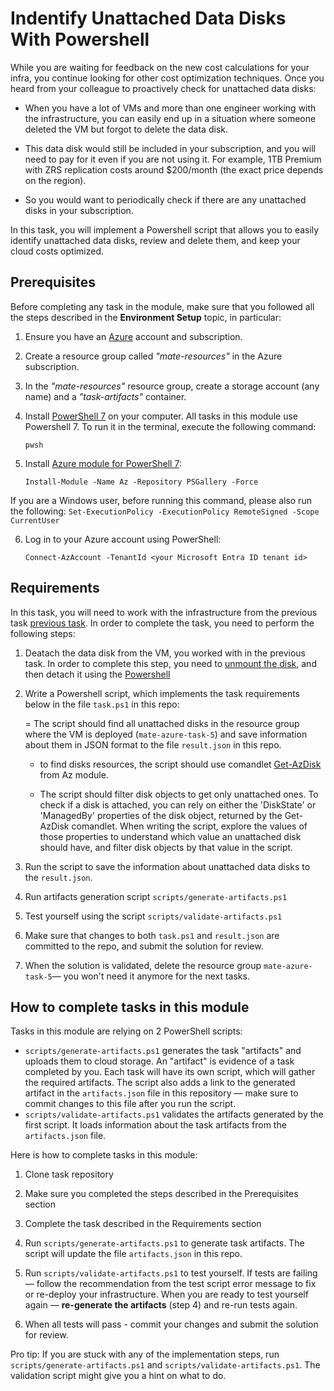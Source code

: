 # Indentify Unattached Data Disks With Powershell

While you are waiting for feedback on the new cost calculations for your infra, you continue looking for other cost optimization techniques. Once you heard from your colleague to proactively check for unattached data disks: 

- When you have a lot of VMs and more than one engineer working with the infrastructure, you can easily end up in a situation where someone deleted the VM but forgot to delete the data disk. 

- This data disk would still be included in your subscription, and you will need to pay for it even if you are not using it. For example, 1TB Premium with ZRS replication costs around $200/month (the exact price depends on the region). 

- So you would want to periodically check if there are any unattached disks in your subscription. 

In this task, you will implement a Powershell script that allows you to easily identify unattached data disks, review and delete them, and keep your cloud costs optimized. 

## Prerequisites

Before completing any task in the module, make sure that you followed all the steps described in the **Environment Setup** topic, in particular: 

1. Ensure you have an [Azure](https://azure.microsoft.com/en-us/free/) account and subscription.

2. Create a resource group called *"mate-resources"* in the Azure subscription.

3. In the *"mate-resources"* resource group, create a storage account (any name) and a *"task-artifacts"* container.

4. Install [PowerShell 7](https://learn.microsoft.com/en-us/powershell/scripting/install/installing-powershell?view=powershell-7.4) on your computer. All tasks in this module use Powershell 7. To run it in the terminal, execute the following command: 
    ```
    pwsh
    ```

5. Install [Azure module for PowerShell 7](https://learn.microsoft.com/en-us/powershell/azure/install-azure-powershell?view=azps-11.3.0): 
    ```
    Install-Module -Name Az -Repository PSGallery -Force
    ```
If you are a Windows user, before running this command, please also run the following: 
    ```
    Set-ExecutionPolicy -ExecutionPolicy RemoteSigned -Scope CurrentUser
    ```

6. Log in to your Azure account using PowerShell:
    ```
    Connect-AzAccount -TenantId <your Microsoft Entra ID tenant id>
    ```

## Requirements

In this task, you will need to work with the infrastructure from the previous task [previous task](https://github.com/mate-academy/azure_task_5_move_vm_to_new_region). In order to complete the task, you need to perform the following steps:

1. Deatach the data disk from the VM, you worked with in the previous task. In order to complete this step, you need to [unmount the disk](https://learn.microsoft.com/en-us/azure/virtual-machines/linux/detach-disk#connect-to-the-vm-to-unmount-the-disk), and then detach it using the [Powershell](https://learn.microsoft.com/en-us/azure/virtual-machines/windows/detach-disk#detach-a-data-disk-using-powershell)

2. Write a Powershell script, which implements the task requirements below in the file `task.ps1` in this repo:

    = The script should find all unattached disks in the resource group where the VM is deployed (`mate-azure-task-5`) and save information about them in JSON format to the file `result.json` in this repo.
    
    - to find disks resources, the script should use comandlet [Get-AzDisk](https://learn.microsoft.com/en-us/powershell/module/az.compute/get-azdisk?view=azps-11.5.0) from Az module.

    - The script should filter disk objects to get only unattached ones. To check if a disk is attached, you can rely on either the 'DiskState' or 'ManagedBy' properties of the disk object, returned by the Get-AzDisk comandlet. When writing the script, explore the values of those properties to understand which value an unattached disk should have, and filter disk objects by that value in the script.  

3. Run the script to save the information about unattached data disks to the `result.json`.

4. Run artifacts generation script `scripts/generate-artifacts.ps1`

5. Test yourself using the script `scripts/validate-artifacts.ps1`

6. Make sure that changes to both `task.ps1` and `result.json` are committed to the repo, and submit the solution for review.

7. When the solution is validated, delete the resource group `mate-azure-task-5`— you won't need it anymore for the next tasks. 

## How to complete tasks in this module 

Tasks in this module are relying on 2 PowerShell scripts: 

- `scripts/generate-artifacts.ps1` generates the task "artifacts" and uploads them to cloud storage. An "artifact" is evidence of a task completed by you. Each task will have its own script, which will gather the required artifacts. The script also adds a link to the generated artifact in the `artifacts.json` file in this repository — make sure to commit changes to this file after you run the script. 
- `scripts/validate-artifacts.ps1` validates the artifacts generated by the first script. It loads information about the task artifacts from the `artifacts.json` file.

Here is how to complete tasks in this module:

1. Clone task repository

2. Make sure you completed the steps described in the Prerequisites section

3. Complete the task described in the Requirements section

4. Run `scripts/generate-artifacts.ps1` to generate task artifacts. The script will update the file `artifacts.json` in this repo. 

5. Run `scripts/validate-artifacts.ps1` to test yourself. If tests are failing — follow the recommendation from the test script error message to fix or re-deploy your infrastructure. When you are ready to test yourself again — **re-generate the artifacts** (step 4) and re-run tests again. 

6. When all tests will pass - commit your changes and submit the solution for review. 

Pro tip: If you are stuck with any of the implementation steps, run `scripts/generate-artifacts.ps1` and `scripts/validate-artifacts.ps1`. The validation script might give you a hint on what to do.  
